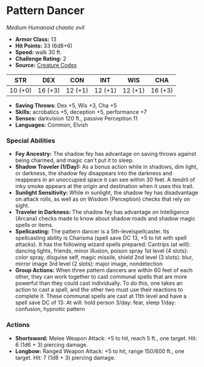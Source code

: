 # Pattern Dancer

*Medium* *Humanoid* *chaotic evil*

- **Armor Class:** 13
- **Hit Points:** 33 (6d8+6)
- **Speed:** walk 30 ft.
- **Challenge Rating:** 2
- **Source:** [Creature Codex](https://koboldpress.com/kpstore/product/creature-codex-for-5th-edition-dnd/)

| STR | DEX | CON | INT | WIS | CHA |
| --- | --- | --- | --- | --- | --- |
| 10 (+0) | 16 (+3) | 12 (+1) | 12 (+1) | 12 (+1) | 16 (+3) |

- **Saving Throws**: Dex +5, Wis +3, Cha +5
- **Skills:** acrobatics +5, deception +5, performance +7
- **Senses:** darkvision 120 ft., passive Perception 11
- **Languages:** Common, Elvish
### Special Abilities
- **Fey Ancestry:** The shadow fey has advantage on saving throws against being charmed, and magic can't put it to sleep.
- **Shadow Traveler (1/Day):** As a bonus action while in shadows, dim light, or darkness, the shadow fey disappears into the darkness and reappears in an unoccupied space it can see within 30 feet. A tendril of inky smoke appears at the origin and destination when it uses this trait.
- **Sunlight Sensitivity:** While in sunlight, the shadow fey has disadvantage on attack rolls, as well as on Wisdom (Perception) checks that rely on sight.
- **Traveler in Darkness:** The shadow fey has advantage on Intelligence (Arcana) checks made to know about shadow roads and shadow magic spells or items.
- **Spellcasting:** The pattern dancer is a 5th-levelspellcaster. Its spellcasting ability is Charisma (spell save DC 13, +5 to hit with spell attacks). It has the following wizard spells prepared: Cantrips (at will): dancing lights, friends, minor illusion, poison spray 1st level (4 slots): color spray, disguise self, magic missile, shield 2nd level (3 slots): blur, mirror image 3rd level (2 slots): major image, nondetection
- **Group Actions:** When three pattern dancers are within 60 feet of each other, they can work together to cast communal spells that are more powerful than they could cast individually. To do this, one takes an action to cast a spell, and the other two must use their reactions to complete it. These communal spells are cast at 11th level and have a spell save DC of 13: At will: hold person 3/day: fear, sleep 1/day: confusion, hypnotic pattern
### Actions
- **Shortsword:** Melee Weapon Attack: +5 to hit, reach 5 ft., one target. Hit: 6 (1d6 + 3) piercing damage.
- **Longbow:** Ranged Weapon Attack: +5 to hit, range 150/600 ft., one target. Hit: 7 (1d8 + 3) piercing damage.
